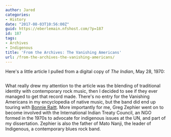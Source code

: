 ```yaml
---
author: Jared
categories:
- History
date: "2017-08-03T10:56:00Z"
guid: https://eberlemain.nfshost.com/?p=187
id: 187
tags:
- Archives
- Indigenous
title: 'From the Archives: The Vanishing Americans'
url: /from-the-archives-the-vanishing-americans/
---
```

<!-- wp:paragraph -->
<p>Here's a little article I pulled from a digital copy of <em>The Indian</em>, May 28, 1970:</p>
<!-- /wp:paragraph -->

<!-- wp:image {"id":97,"sizeSlug":"large","linkDestination":"none"} -->
<figure class="wp-block-image size-large"><img src="http://eberlemain.nfshost.com/wp-content/uploads/2021/07/vanishing-americans-702x1024.png" alt="" class="wp-image-97"/></figure>
<!-- /wp:image -->

<!-- wp:paragraph -->
<p>What really drew my attention to the article was the blending of traditional identity with contemporary rock music, then I decided to see if they ever managed to get that record made. There's no entry for the Vanishing Americans in my encyclopedia of native music, but the band did end up touring with <a href="http://indianz.com/News/2013/010008.asp?print=1">Bonnie Raitt</a>. More importantly for me, Greg Zephier went on to become involved with the International Indian Treaty Council, an NGO formed in the 1970s to advocate for indigenous issues at the UN, and part of my dissertation. Zephier is also the father of Mato Nanji, the leader of Indigenous, a contemporary blues rock band.</p>
<!-- /wp:paragraph -->